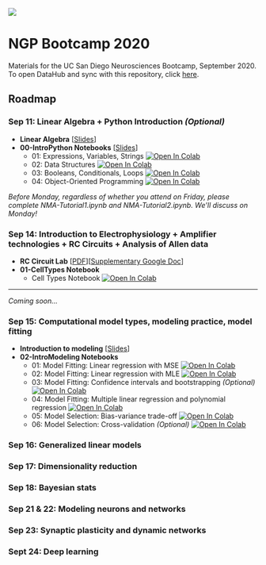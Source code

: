 ![](https://pbs.twimg.com/profile_banners/121204594/1531763557/1500x500)
# NGP Bootcamp 2020
Materials for the UC San Diego Neurosciences Bootcamp, September 2020.  To open DataHub and sync with this repository, click [here](https://datahub.ucsd.edu/hub/user-redirect/git-sync?repo=https://github.com/NGP-Bootcamp/Bootcamp2020).

## Roadmap
### Sep 11: Linear Algebra + Python Introduction *(Optional)*
- **Linear Algebra** [[Slides](https://github.com/NGP-Bootcamp/Bootcamp2020/blob/master/LinearAlgebra.pdf)]
- **00-IntroPython Notebooks** [[Slides](https://github.com/NGP-Bootcamp/Bootcamp2020/blob/master/00-IntroPython/Introduction%20to%20Python%20%26%20Jupyter%20Notebooks.pdf)]
     - 01: Expressions, Variables, Strings [![Open In Colab](https://colab.research.google.com/assets/colab-badge.svg)](https://colab.research.google.com/github/NGP-Bootcamp/Bootcamp2020/blob/master/00-IntroPython/01-SyntaxExpressionsVariables.ipynb)
     - 02: Data Structures [![Open In Colab](https://colab.research.google.com/assets/colab-badge.svg)](https://colab.research.google.com/github/NGP-Bootcamp/Bootcamp2020/blob/master/00-IntroPython/02-DataStructures.ipynb)
     - 03: Booleans, Conditionals, Loops [![Open In Colab](https://colab.research.google.com/assets/colab-badge.svg)](https://colab.research.google.com/github/NGP-Bootcamp/Bootcamp2020/blob/master/00-IntroPython/03-BooleansConditionalsLoops.ipynb)
     - 04: Object-Oriented Programming [![Open In Colab](https://colab.research.google.com/assets/colab-badge.svg)](https://colab.research.google.com/github/NGP-Bootcamp/Bootcamp2020/blob/master/00-IntroPython/04-OOP.ipynb)

*Before Monday, regardless of whether you attend on Friday, please complete NMA-Tutorial1.ipynb and NMA-Tutorial2.ipynb. We'll discuss on Monday!*


### Sep 14: Introduction to Electrophysiology + Amplifier technologies + RC Circuits + Analysis of Allen data
- **RC Circuit Lab** [[PDF](https://github.com/NGP-Bootcamp/Bootcamp2020/blob/master/RC_Circuitry_Simulation.pdf)][[Supplementary Google Doc](https://docs.google.com/document/d/1oSgRBj__LDzU_g0R2NHaBLZ0HfWBfU_FsPk_-9gjj-0/edit?usp=sharing)]
- **01-CellTypes Notebook**
     - Cell Types Notebook [![Open In Colab](https://colab.research.google.com/assets/colab-badge.svg)](https://colab.research.google.com/github/NGP-Bootcamp/Bootcamp2020/blob/master/01-CellTypes/CellTypesNotebook.ipynb)

<hr>

*Coming soon...*

### Sep 15: Computational model types, modeling practice, model fitting
- **Introduction to modeling** [[Slides](https://github.com/NGP-Bootcamp/Bootcamp2020/blob/master/)]
- **02-IntroModeling Notebooks**
     - 01: Model Fitting: Linear regression with MSE [![Open In Colab](https://colab.research.google.com/assets/colab-badge.svg)](https://colab.research.google.com/github/NGP-Bootcamp/Bootcamp2020/blob/master/02-IntroModeling/01-LinearRegressionMSE.ipynb)
     - 02: Model Fitting: Linear regression with MLE [![Open In Colab](https://colab.research.google.com/assets/colab-badge.svg)](https://colab.research.google.com/github/NGP-Bootcamp/Bootcamp2020/blob/master/02-IntroModeling/02-LinearRegressionMLE.ipynb)
     - 03: Model Fitting: Confidence intervals and bootstrapping *(Optional)* [![Open In Colab](https://colab.research.google.com/assets/colab-badge.svg)](https://colab.research.google.com/github/NGP-Bootcamp/Bootcamp2020/blob/master/02-IntroModeling/03-Uncertainty.ipynb)
     - 04: Model Fitting: Multiple linear regression and polynomial regression [![Open In Colab](https://colab.research.google.com/assets/colab-badge.svg)](https://colab.research.google.com/github/NGP-Bootcamp/Bootcamp2020/blob/master/02-IntroModeling/04-MultipleLinearRegression.ipynb)
     - 05: Model Selection: Bias-variance trade-off [![Open In Colab](https://colab.research.google.com/assets/colab-badge.svg)](https://colab.research.google.com/github/NGP-Bootcamp/Bootcamp2020/blob/master/02-IntroModeling/05-BiasVariance.ipynb)
     - 06: Model Selection: Cross-validation *(Optional)* [![Open In Colab](https://colab.research.google.com/assets/colab-badge.svg)](https://colab.research.google.com/github/NGP-Bootcamp/Bootcamp2020/blob/master/02-IntroModeling/06-CrossValidation.ipynb)

### Sep 16: Generalized linear models

### Sep 17: Dimensionality reduction

### Sep 18: Bayesian stats

### Sep 21 & 22: Modeling neurons and networks

### Sep 23: Synaptic plasticity and dynamic networks

### Sept 24: Deep learning
